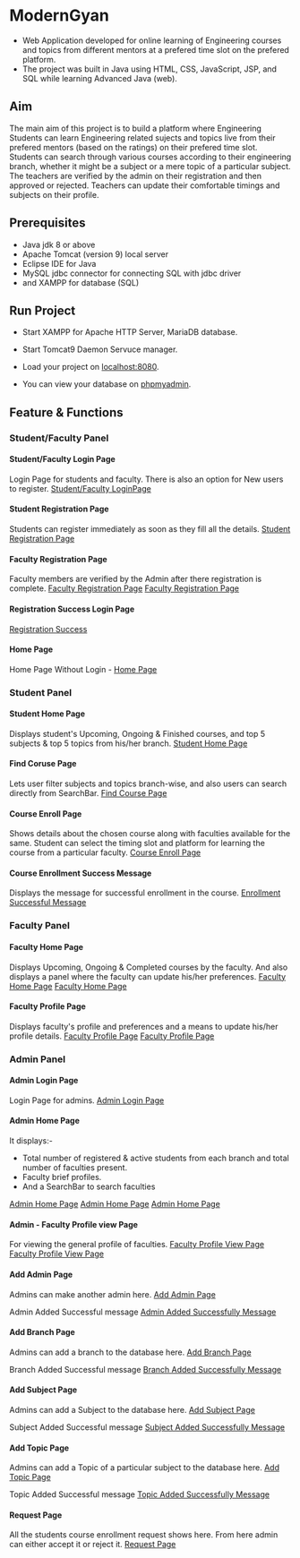 # ModernGyan
- Web Application developed for online learning of Engineering courses and topics from different mentors at a prefered time slot on the prefered platform.
- The project was built in Java using HTML, CSS, JavaScript, JSP, and SQL while learning Advanced Java (web).

## Aim
The main aim of this project is to build a platform where Engineering Students can learn Engineering related sujects and topics live from their prefered mentors (based on the ratings) on their prefered time slot. Students can search through various courses according to their engineering branch, whether it might be a subject or a mere topic of a particular subject. The teachers are verified by the admin on their registration and then approved or rejected. Teachers can update their comfortable timings and subjects on their profile.

## Prerequisites
- Java jdk 8 or above
- Apache Tomcat (version 9) local server
- Eclipse IDE for Java
- MySQL jdbc connector for connecting SQL with jdbc driver
- and XAMPP for database (SQL)

## Run Project
- Start XAMPP for Apache HTTP Server, MariaDB database.
- Start Tomcat9 Daemon Servuce manager.
- Load your project on [localhost:8080](http://localhost:8080).

- You can view your database on [phpmyadmin](http://localhost/phpmyadmin/).

## Feature & Functions

### Student/Faculty Panel

#### Student/Faculty Login Page
Login Page for students and faculty. There is also an option for New users to register.
[Student/Faculty LoginPage](SiteImages/Student_Faculty_LoginPage.png)

#### Student Registration Page
Students can register immediately as soon as they fill all the details.
[Student Registration Page](SiteImages/StudentRegister.png)

#### Faculty Registration Page
Faculty members are verified by the Admin after there registration is complete.
[Faculty Registration Page](SiteImages/FacultyRegister.png)
[Faculty Registration Page](SiteImages/FacultyRegister2.png)

#### Registration Success Login Page
[Registration Success](SiteImages/RegisterSuccess.png)

#### Home Page
Home Page Without Login -
[Home Page](SiteImages/HomePage.png)

### Student Panel

#### Student Home Page
Displays student's Upcoming, Ongoing & Finished courses, and top 5 subjects & top 5 topics from his/her branch.
[Student Home Page](SiteImages/StudentHomePage.png)

#### Find Coruse Page
Lets user filter subjects and topics branch-wise, and also users can search directly from SearchBar.
[Find Course Page](SiteImages/FindCoursePage.png)

#### Course Enroll Page
Shows details about the chosen course along with faculties available for the same. Student can select the timing slot and platform for learning the course from a particular faculty.
[Course Enroll Page](SiteImages/CourseEnrollPage.png)

#### Course Enrollment Success Message
Displays the message for successful enrollment in the course.
[Enrollment Successful Message](SiteImages/EnrollSuccess.png)


### Faculty Panel

#### Faculty Home Page
Displays Upcoming, Ongoing & Completed courses by the faculty. And also displays a panel where the faculty can update his/her preferences.
[Faculty Home Page](SiteImages/FacultyHomePage.png)
[Faculty Home Page](SiteImages/FacultyHomePage2.png)

#### Faculty Profile Page
Displays faculty's profile and preferences and a means to update his/her profile details.
[Faculty Profile Page](SiteImages/FacultyProfilePage.png)
[Faculty Profile Page](SiteImages/FacultyProfilePage2.png)


### Admin Panel

#### Admin Login Page
Login Page for admins.
[Admin Login Page](SiteImages/AdminLoginPage.png)

#### Admin Home Page
It displays:-
- Total number of registered & active students from each branch and total number of faculties present.
- Faculty brief profiles.
- And a SearchBar to search faculties

[Admin Home Page](SiteImages/AdminHomePage.png)
[Admin Home Page](SiteImages/AdminHomePage2.png)
[Admin Home Page](SiteImages/AdminHomePage3.png)

#### Admin - Faculty Profile view Page
For viewing the general profile of faculties.
[Faculty Profile View Page](SiteImages/FacultyProfileViewPage.png)
[Faculty Profile View Page](SiteImages/FacultyProfileViewPage2.png)

#### Add Admin Page
Admins can make another admin here.
[Add Admin Page](SiteImages/AddAdminPage.png)

Admin Added Successful message
[Admin Added Successfully Message](SiteImages/AddAdminSuccess.png)

#### Add Branch Page
Admins can add a branch to the database here.
[Add Branch Page](SiteImages/AddBranchPage.png)

Branch Added Successful message
[Branch Added Successfully Message](SiteImages/AddBranchSuccess.png)

#### Add Subject Page
Admins can add a Subject to the database here.
[Add Subject Page](SiteImages/AddSubjectPage.png)

Subject Added Successful message
[Subject Added Successfully Message](SiteImages/AddSubjectSuccess.png)

#### Add Topic Page
Admins can add a Topic of a particular subject to the database here.
[Add Topic Page](SiteImages/AddTopicPage.png)

Topic Added Successful message
[Topic Added Successfully Message](SiteImages/AddTopicSuccess.png)

#### Request Page
All the students course enrollment request shows here. From here admin can either accept it or reject it.
[Request Page](SiteImages/RequestPage.png)
